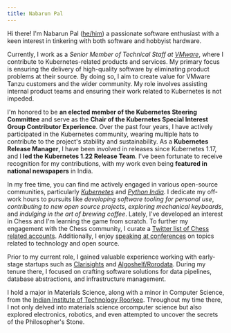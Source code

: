 ```yaml
---
title: Nabarun Pal
---
```


Hi there! I'm Nabarun Pal ([he/him][pronoun]) a passionate software enthusiast with a keen interest in tinkering with both software and hobbyist hardware.

Currently, I work as a *Senior Member of Technical Staff at [VMware][vmware-tanzu]*, where I contribute to Kubernetes-related products and services. My primary focus is ensuring the delivery of high-quality software by eliminating product problems at their source. By doing so, I aim to create value for VMware Tanzu customers and the wider community. My role involves assisting internal product teams and ensuring their work related to Kubernetes is not impeded.

I'm honored to be **an elected member of the Kubernetes Steering Committee** and serve as the **Chair of the Kubernetes Special Interest Group Contributor Experience**. Over the past four years, I have actively participated in the Kubernetes community, wearing multiple hats to contribute to the project's stability and sustainability. As a **Kubernetes Release Manager**, I have been involved in releases since Kubernetes 1.17, and I **led the Kubernetes 1.22 Release Team**. I've been fortunate to receive recognition for my contributions, with my work even being **featured in national newspapers** in India.

In my free time, you can find me actively engaged in various open-source communities, particularly *[Kubernetes][kubernetes]* and *[Python India][pythonindia]*. I dedicate my off-work hours to pursuits like *developing software tooling for personal use*, *contributing to new open source projects*, *exploring mechanical keyboards*, and *indulging in the art of brewing coffee*. Lately, I've developed an interest in Chess and I'm learning the game from scratch. To further my engagement with the Chess community, I curate a [Twitter list of Chess related accounts][t-chess]. Additionally, I enjoy [speaking at conferences][speaking] on topics related to technology and open source.

Prior to my current role, I gained valuable experience working with early-stage startups such as [Clarisights][clarisights] and [Algoshelf/Rorodata][algoshelf]. During my tenure there, I focused on crafting software solutions for data pipelines, database abstractions, and infrastructure management.

I hold a major in Materials Science, along with a minor in Computer Science, from the [Indian Institute of Technology Roorkee][iitr]. Throughout my time there, I not only delved into materials science orcomputer science but also explored electronics, robotics, and even attempted to uncover the secrets of the Philosopher's Stone.

[pronoun]: //pronoun.is/he
[vmware-tanzu]: //tanzu.vmware.com
[kubernetes]: //kubernetes.io
[pythonindia]: //github.com/pythonindia
[clarisights]: //clarisights.com
[algoshelf]: //github.com/rorodata
[iitr]: //iitr.ac.in
[t-chess]: https://twitter.com/i/lists/1413907332568817665
[speaking]: /speaking
